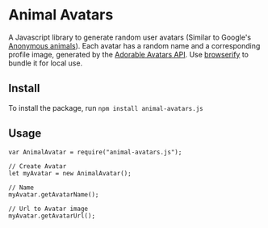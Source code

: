 # Animal Avatars

A Javascript library to generate random user avatars (Similar to Google's [Anonymous animals](https://support.google.com/docs/answer/2494888?hl=en)). Each 
avatar has a random name and a corresponding profile image, generated by the [Adorable Avatars API](http://avatars.adorable.io/). Use [browserify](http://browserify.org/) to bundle it for local use.

## Install

To install the package, run `npm install animal-avatars.js`

## Usage

```
var AnimalAvatar = require("animal-avatars.js");

// Create Avatar
let myAvatar = new AnimalAvatar();

// Name
myAvatar.getAvatarName();

// Url to Avatar image
myAvatar.getAvatarUrl();
```

